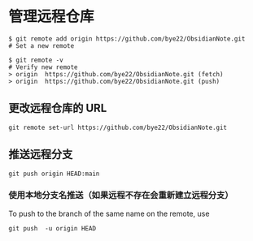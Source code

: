 # 管理远程仓库

```shell
$ git remote add origin https://github.com/bye22/ObsidianNote.git
# Set a new remote

$ git remote -v
# Verify new remote
> origin  https://github.com/bye22/ObsidianNote.git (fetch)
> origin  https://github.com/bye22/ObsidianNote.git (push)
```


## 更改远程仓库的 URL

`git remote set-url https://github.com/bye22/ObsidianNote.git` 

## 推送远程分支
    
    git push origin HEAD:main

### 使用本地分支名推送（如果远程不存在会重新建立远程分支）

To push to the branch of the same name on the remote, use

    git push  -u origin HEAD

